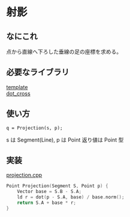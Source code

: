 # 射影

## なにこれ
点から直線へ下ろした垂線の足の座標を求める。

## 必要なライブラリ
[template](https://github.com/Oxojo/Oxojo-Library/blob/main/Geometry/template.md) <br>
[dot_cross](https://github.com/Oxojo/Oxojo-Library/blob/main/Geometry/dot_cross.md)

## 使い方
```
q = Projection(s, p);
```
s は Segment(Line), p は Point
返り値は Point 型

## 実装
[projection.cpp](https://github.com/Oxojo/Oxojo-Library/blob/main/Geometry/projection.cpp)
```cpp
Point Projection(Segment S, Point p) {
    Vector base = S.B - S.A;
    ld r = dot(p - S.A, base) / base.norm();
    return S.A + base * r;
}
```

